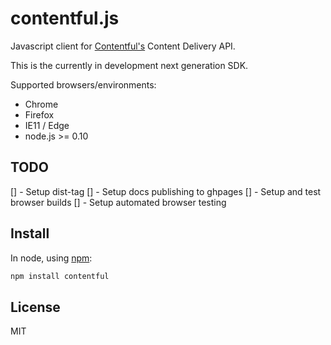 # contentful.js

Javascript client for [Contentful's](https://www.contentful.com) Content Delivery API.

This is the currently in development next generation SDK.

Supported browsers/environments:

- Chrome
- Firefox
- IE11 / Edge
- node.js >= 0.10

## TODO

[] - Setup dist-tag
[] - Setup docs publishing to ghpages
[] - Setup and test browser builds
[] - Setup automated browser testing

## Install

In node, using [npm](http://npmjs.org):

``` sh
npm install contentful
```

## License

MIT
